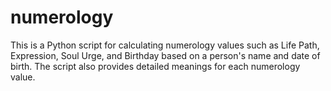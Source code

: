 # numerology
This is a Python script for calculating numerology values such as Life Path, Expression, Soul Urge, and Birthday based on a person's name and date of birth. The script also provides detailed meanings for each numerology value.
